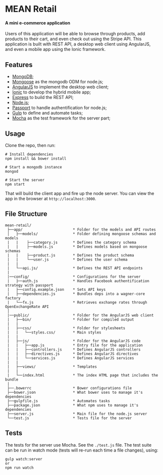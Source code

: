 # MEAN Retail

#### A mini e-commerce application 

Users of this application will be able to browse through products, add products to their cart, and even check out using the Stripe API.
This application is built with REST API, a desktop web client using AngularJS, and even a mobile app using the Ionic framework.

## Features

* [MongoDB](https://www.mongodb.org/);
* [Mongoose](http://mongoosejs.com/) as the mongodb ODM for node.js;
* [AngularJS](https://angularjs.org/) to implement the desktop web client;
* [Ionic](http://ionicframework.com/) to develop the hybrid mobile app;
* [Express](http://expressjs.com/) to build the REST API;
* [Node.js](https://nodejs.org/en/);
* [Passport](http://passportjs.org/) to handle authentification for node.js;
* [Gulp](http://gulpjs.com/) to define and automate tasks;
* [Mocha](https://mochajs.org/) as the test framework for the server part;

## Usage

Clone the repo, then run:

```
# Install dependencies
npm install && bower install

# Start a mongodb instance
mongod

# Start the server
npm start
```

That will build the client app and fire up the node server. You can view the app in the browser at `http://localhost:3000`.

## File Structure

```
mean-retail/
 ├──app/                       * Folder for the models and API routes
 │   ├──models/                * Folder defining mongoose schemas and models
 |   |    ├──category.js       * Defines the category schema
 |   |    ├──models.js         * Defines models based on mongoose schemas
 |   |    ├──product.js        * Defines the product schema
 |   |    └──user.js           * Defines the user schema
 |   |
 |   └──api.js/                * Defines the REST API endpoints
 |  
 |──config/                    * Configurations for the server
 |   ├──auth.js                * Handles Facebook authentification strategy with passport
 |   ├──config.example.json    * Sets API keys
 |   ├──dependencies.js        * Bundles deps into a wagner-core factory
 |   └──fx.js                  * Retrieves exchange rates through OpenExchangeRate API
 │
 |──public/                    * Folder for the AngularJS web client
 |   ├──bin/                   * Folder for compiled output
 |   |                     
 |   ├──css/                   * Folder for stylesheets
 |   |   └──styles.css/        * Main styles
 |   |
 |   ├──js/                    * Folder for the AngularJS code
 |   |   ├──app.js             * Entry file for the application
 |   |   ├──controllers.js     * Defines AngularJS controllers
 |   |   ├──directives.js      * Defines AngularJS directives
 |   |   └──services.js        * Defines AngularJS services
 |   |
 |   ├──views/                 * Templates
 |   |                         
 |   └──index.html             * The index HTML page that includes the bundle
 |
 ├──.bowerrc                   * Bower configurations file
 ├──bower.json                 * What bower uses to manage it's dependencies
 ├──gulpfile.js                * Automates tasks
 ├──package.json               * What npm uses to manage it's dependencies
 ├──server.js                  * Main file for the node.js server
 └──test.js                    * Tests file for the server
```

## Tests

The tests for the server use Mocha. See the `./test.js` file. The test suite can be run in watch mode (tests will re-run each time a file changes), using:

```
gulp watch:server
or
npm run watch
```
